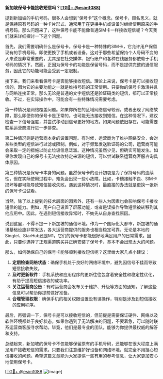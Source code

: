 **新加坡保号卡能接收短信吗？[[TG💪+ @esim1088](https://t.me/s/esim1088)]**

提到新加坡的手机号码，很多人会想到“保号卡”这个概念。保号卡，顾名思义，就是保持原有号码的一种卡片形式，通常用于在更换手机或设备时继续使用原来的手机号码。那么问题来了，这种保号卡能不能像普通SIM卡一样接收短信呢？今天我们就来详细探讨一下这个问题。

首先，我们需要明确什么是保号卡。保号卡是一种特殊的SIM卡，它允许用户保留现有的手机号码，即使更换了手机或者设备。这对于那些希望保持个人号码不变的人来说是非常重要的，尤其是在社交媒体、银行账户和各种在线服务都依赖于手机号码的情况下。然而，正因为保号卡的功能是保留号码，而不是提供完整的通信服务，因此它的功能可能会受到一定限制。

接下来，我们来看看保号卡是否能够接收短信。理论上来说，保号卡是可以接收短信的，因为它的主要功能之一就是维持号码的正常使用。只要你的保号卡激活并且与网络连接正常，那么无论是普通的文字短信还是验证码类的短信，都可以正常接收。不过，在实际操作中，可能会有一些特殊情况需要考虑。

第一种情况是网络覆盖问题。如果你所在的区域网络信号较弱，或者出现了网络故障，那么即便你的保号卡是正常的，也可能无法接收到短信。在这种情况下，建议检查一下信号强度，并尝试移动到信号更好的地方。如果问题依旧存在，可能需要联系运营商进行进一步排查。

第二种情况则是运营商本身的设置问题。有时候，运营商为了维护网络安全，会对某些类型的短信进行过滤或限制。例如，对于频繁发送验证码的公司，运营商可能会采取一定的措施以防止垃圾信息泛滥。这种情况虽然少见，但确实可能发生。如果你发现自己的保号卡无法接收特定来源的短信，可以尝试联系运营商客服咨询具体原因。

第三种情况是保号卡本身的问题。虽然保号卡的设计初衷是为了保持号码的连续性，但在实际使用过程中，难免会出现一些小故障。比如，卡槽接触不良、SIM卡损坏等都可能导致短信接收失败。遇到这种情况时，最直接的办法就是更换一张新的保号卡试试看。

当然，除了以上提到的技术层面的因素外，还有一些人为因素也会影响保号卡接收短信的能力。例如，用户自己设置了屏蔽功能，或者是误操作导致短信被转移到其他应用中。因此，在遇到短信接收异常时，不妨先从自身查找原因。

说到这里，不得不提一下新加坡的通信环境。作为一个国际化大都市，新加坡的通讯基础设施非常发达，各大运营商提供的服务也相当稳定可靠。无论是本地的Singtel、StarHub还是M1，它们的保号卡都能很好地满足用户的日常需求。因此，只要你选择了正规渠道购买并正确安装了保号卡，基本不会出现太大的问题。

那么，如何确保自己的保号卡能够顺利接收短信呢？这里给大家几点小建议：

1. **定期检查网络状态**：确保手机处于良好的网络环境中，避免因信号不佳而导致短信接收失败。
2. **及时更新软件**：手机系统和应用程序的更新往往包含着安全性和稳定性优化，有助于提高短信接收的成功率。
3. **关注运营商公告**：有时运营商会发布关于维护、升级等方面的通知，了解这些信息可以帮助你提前做好准备。
4. **合理管理权限**：确保手机的相关权限设置没有误操作，特别是涉及到短信接收的应用程序。

最后，再强调一下，保号卡是可以接收短信的，但前提是需要保证硬件、网络以及软件环境都处于良好状态。如果你遇到了无法解决的问题，不要着急，可以随时联系运营商客服寻求帮助。毕竟，他们是最专业的团队，能够为你提供最权威的解答和支持。

总结起来，新加坡的保号卡不仅能够保留原有的手机号码，还能够在很大程度上满足用户接收短信的需求。只要我们注意维护好设备和网络环境，就完全不用担心短信接收的问题。希望这篇文章能为大家提供一些有用的参考信息，让大家更加安心地使用保号卡。

[[TG💪+ @esim1088](https://t.me/s/esim1088) ![Image](https://i.postimg.cc/4NQfJmqS/Snipaste-2025-05-13-00-14-12.png)]